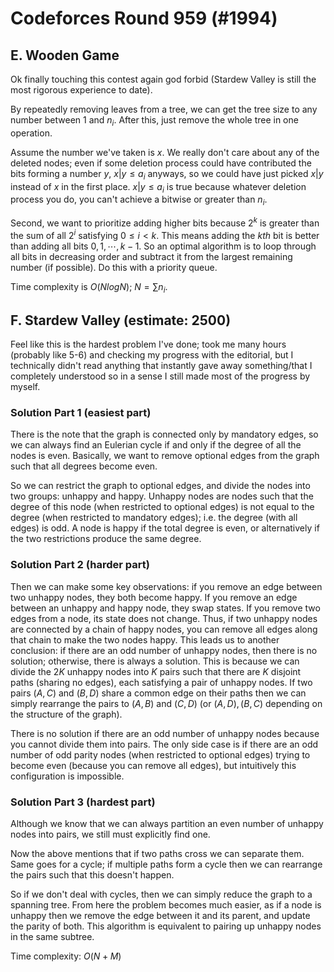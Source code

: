 # Codeforces Round 959 (#1994)

## E. Wooden Game
Ok finally touching this contest again god forbid (Stardew Valley is still the most rigorous experience to date).

By repeatedly removing leaves from a tree, we can get the tree size to any number between $1$ and $n_i$. After this, just remove the whole tree in one operation. 

Assume the number we've taken is $x$. We really don't care about any of the deleted nodes; even if some deletion process could have contributed the bits forming a number $y$, $x|y\le{a_i}$ anyways, so we could have just picked $x|y$ instead of $x$ in the first place. $x|y\le{a_i}$ is true because whatever deletion process you do, you can't achieve a bitwise or greater than $n_i$.

Second, we want to prioritize adding higher bits because $2^k$ is greater than the sum of all $2^i$ satisfying $0\le{i}<k$. This means adding the $kth$ bit is better than adding all bits $0,1,\cdots,k-1$. So an optimal algorithm is to loop through all bits in decreasing order and subtract it from the largest remaining number (if possible). Do this with a priority queue.

Time complexity is $O(NlogN)$; $N=\sum{n_i}$.

## F. Stardew Valley (estimate: 2500)
Feel like this is the hardest problem I've done; took me many hours (probably like $5$-$6$) and checking my progress with the editorial, but I technically didn't read anything that instantly gave away something/that I completely understood so in a sense I still made most of the progress by myself.

### Solution Part 1 (easiest part)
There is the note that the graph is connected only by mandatory edges, so we can always find an Eulerian cycle if and only if the degree of all the nodes is even. Basically, we want to remove optional edges from the graph such that all degrees become even.

So we can restrict the graph to optional edges, and divide the nodes into two groups: unhappy and happy. Unhappy nodes are nodes such that the degree of this node (when restricted to optional edges) is not equal to the degree (when restricted to mandatory edges); i.e. the degree (with all edges) is odd. A node is happy if the total degree is even, or alternatively if the two restrictions produce the same degree.

### Solution Part 2 (harder part)
Then we can make some key observations: if you remove an edge between two unhappy nodes, they both become happy. If you remove an edge between an unhappy and happy node, they swap states. If you remove two edges from a node, its state does not change. Thus, if two unhappy nodes are connected by a chain of happy nodes, you can remove all edges along that chain to make the two nodes happy. This leads us to another conclusion: if there are an odd number of unhappy nodes, then there is no solution; otherwise, there is always a solution. This is because we can divide the $2K$ unhappy nodes into $K$ pairs such that there are $K$ disjoint paths (sharing no edges), each satisfying a pair of unhappy nodes. If two pairs $(A,C)$ and $(B,D)$ share a common edge on their paths then we can simply rearrange the pairs to $(A,B)$ and $(C,D)$ (or $(A,D),(B,C)$ depending on the structure of the graph).

There is no solution if there are an odd number of unhappy nodes because you cannot divide them into pairs. The only side case is if there are an odd number of odd parity nodes (when restricted to optional edges) trying to become even (because you can remove all edges), but intuitively this configuration is impossible.

### Solution Part 3 (hardest part)
Although we know that we can always partition an even number of unhappy nodes into pairs, we still must explicitly find one.

Now the above mentions that if two paths cross we can separate them. Same goes for a cycle; if multiple paths form a cycle then we can rearrange the pairs such that this doesn't happen.

So if we don't deal with cycles, then we can simply reduce the graph to a spanning tree. From here the problem becomes much easier, as if a node is unhappy then we remove the edge between it and its parent, and update the parity of both. This algorithm is equivalent to pairing up unhappy nodes in the same subtree.

Time complexity: $O(N+M)$